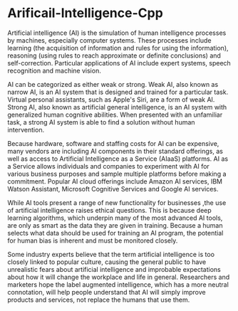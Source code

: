 # Arificail-Intelligence-Cpp
Artificial intelligence (AI) is the simulation of human intelligence processes by machines, especially computer systems. These processes include learning (the acquisition of information and rules for using the information), reasoning (using rules to reach approximate or definite conclusions) and self-correction. Particular applications of AI include expert systems, speech recognition and machine vision.

AI can be categorized as either weak or strong. Weak AI, also known as narrow AI, is an AI system that is designed and trained for a particular task. Virtual personal assistants, such as Apple's Siri, are a form of weak AI. Strong AI, also known as artificial general intelligence, is an AI system with generalized human cognitive abilities. When presented with an unfamiliar task, a strong AI system is able to find a solution without human intervention.

Because hardware, software and staffing costs for AI can be expensive, many vendors are including AI components in their standard offerings, as well as access to Artificial Intelligence as a Service (AIaaS) platforms. AI as a Service allows individuals and companies to experiment with AI for various business purposes and sample multiple platforms before making a commitment. Popular AI cloud offerings include Amazon AI services, IBM Watson Assistant, Microsoft Cognitive Services and Google AI services.

While AI tools present a range of new functionality for businesses ,the use of artificial intelligence raises ethical questions. This is because deep learning algorithms, which underpin many of the most advanced AI tools, are only as smart as the data they are given in training. Because a human selects what data should be used for training an AI program, the potential for human bias is inherent and must be monitored closely.

Some industry experts believe that the term artificial intelligence is too closely linked to popular culture, causing the general public to have unrealistic fears about artificial intelligence and improbable expectations about how it will change the workplace and life in general. Researchers and marketers hope the label augmented intelligence, which has a more neutral connotation, will help people understand that AI will simply improve products and services, not replace the humans that use them.
